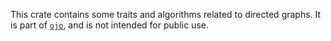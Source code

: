 This crate contains some traits and algorithms related to directed graphs.  It
is part of [`ojo`](https://github.com/jneem/ojo), and is not intended for public
use.
